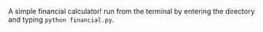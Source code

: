 A simple financial calculator! run from the terminal by entering the directory and typing ```python financial.py```.

